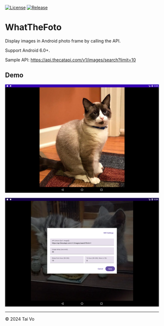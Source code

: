 [![License](https://img.shields.io/github/license/manhtai/whatthefoto)](./LICENSE.md)
[![Release](https://img.shields.io/github/release/manhtai/whatthefoto)](https://github.com/manhtai/whatthefoto/releases)

WhatTheFoto
===========

Display images in Android photo frame by calling the API.

Support Android 6.0+.

Sample API: https://api.thecatapi.com/v1/images/search?limit=10

## Demo

![app.png](./img/app.png)

![config.png](./img/config.png)


---

&copy; 2024 Tai Vo
